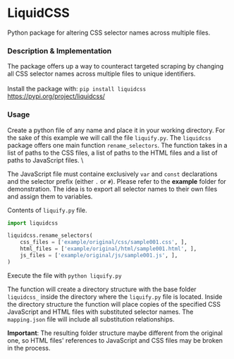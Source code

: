 # LiquidCSS
Python package for altering CSS selector names across multiple files.
### Description & Implementation
The package offers up a way to counteract targeted scraping by changing all CSS selector names across multiple files to unique identifiers. \
\
Install the package with: ```pip install liquidcss``` \
https://pypi.org/project/liquidcss/
### Usage
Create a python file of any name and place it in your working directory. For the sake of this example we will call the file ```liquify.py```. The ```liquidcss``` package offers one main function ```rename_selectors```. The function takes in a list of paths to the CSS files, a list of paths to the HTML files and a list of paths to JavaScript files. \

The JavaScript file must containe exclusively ```var``` and ```const``` declarations and the selector prefix (either ```.``` or ```#```). Please refer to the **example** folder for demonstration. The idea is to export all selector names to their own files and assign them to variables.
 
Contents of ```liquify.py``` file.
``` python
import liquidcss

liquidcss.rename_selectors(
    css_files = ['example/original/css/sample001.css', ],
    html_files = ['example/original/html/sample001.html', ],
    js_files = ['example/original/js/sample001.js', ],
)
```
 
Execute the file with ```python liquify.py```
 
The function will create a directory structure with the base folder ```liquidcss_``` inside the directory where the ```liquify.py``` file is located. Inside the directory structure the function will place copies of the specified CSS JavaScript and HTML files with substituted selector names. The ```mapping.json``` file will include all substitution relationships.

**Important**: The resulting folder structure maybe different from the original one, so HTML files' references to JavaScript and CSS files may be broken in the process.
